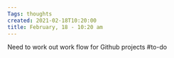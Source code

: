 ```yaml
---
Tags: thoughts
created: 2021-02-18T10:20:00
title: February, 18 - 10:20 am
---
```


Need to work out work flow for Github projects #to-do
